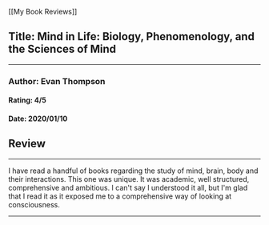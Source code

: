 [[My Book Reviews]]

 
 ## Title: Mind in Life: Biology, Phenomenology, and the Sciences of Mind
 ---
 ### Author: Evan Thompson
 #### Rating: 4/5
 #### Date: 2020/01/10


 ## Review
 ---
 I have read a handful of books regarding the study of mind, brain, body and their interactions. This one was unique. It was academic, well structured, comprehensive and ambitious. I can't say I understood it all, but I'm glad that I read it as it exposed me to a comprehensive way of looking at consciousness. 



 ---
 